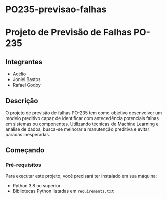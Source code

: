 # PO235-previsao-falhas

# Projeto de Previsão de Falhas PO-235

## Integrantes
- Acélio
- Joniel Bastos
- Rafael Godoy

## Descrição

O projeto de previsão de falhas PO-235 tem como objetivo desenvolver um modelo preditivo capaz de identificar com antecedência potenciais falhas em sistemas ou componentes. Utilizando técnicas de Machine Learning e análise de dados, busca-se melhorar a manutenção preditiva e evitar paradas inesperadas.

## Começando

### Pré-requisitos

Para executar este projeto, você precisará ter instalado em sua máquina:

- Python 3.8 ou superior
- Bibliotecas Python listadas em `requirements.txt`
